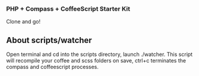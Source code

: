 
### PHP + Compass + CoffeeScript Starter Kit

Clone and go!


## About scripts/watcher

Open terminal and cd into the scripts directory, launch ./watcher. This script will recompile your coffee and scss folders on save, ctrl+c terminates the compass and coffeescript processes.
